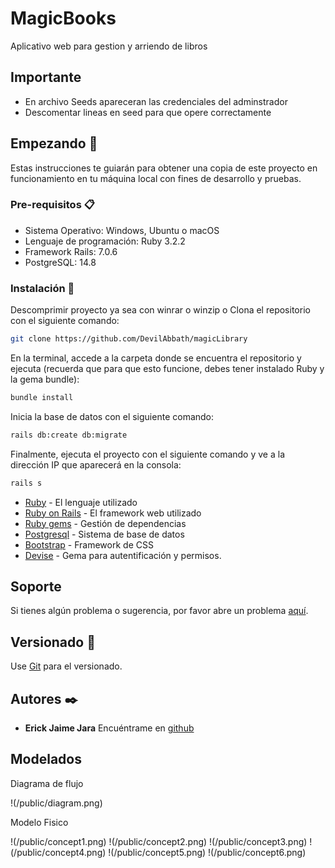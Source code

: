 # MagicBooks

Aplicativo web para gestion y arriendo de libros

## Importante

- En archivo Seeds apareceran las credenciales del adminstrador
- Descomentar lineas en seed para que opere correctamente

## Empezando 🚀

Estas instrucciones te guiarán para obtener una copia de este proyecto en funcionamiento en tu máquina local con fines de desarrollo y pruebas.

### Pre-requisitos 📋

- Sistema Operativo: Windows, Ubuntu o macOS
- Lenguaje de programación: Ruby 3.2.2
- Framework Rails: 7.0.6
- PostgreSQL: 14.8

### Instalación 🔧

Descomprimir proyecto ya sea con winrar o winzip o Clona el repositorio con el siguiente comando:

```bash
git clone https://github.com/DevilAbbath/magicLibrary
```

En la terminal, accede a la carpeta donde se encuentra el repositorio y ejecuta (recuerda que para que esto funcione, debes tener instalado Ruby y la gema bundle):

```bash
bundle install
```

Inicia la base de datos con el siguiente comando:

```bash
rails db:create db:migrate
```

Finalmente, ejecuta el proyecto con el siguiente comando y ve a la dirección IP que aparecerá en la consola:

```bash
rails s
```


- [Ruby](https://www.ruby-lang.org/es/) - El lenguaje utilizado
- [Ruby on Rails](https://rubyonrails.org) - El framework web utilizado
- [Ruby gems](https://rubygems.org) - Gestión de dependencias
- [Postgresql](https://www.postgresql.org) - Sistema de base de datos
- [Bootstrap](https://getbootstrap.com/) - Framework de CSS
- [Devise](https://github.com/heartcombo/devise) - Gema para autentificación y permisos.

## Soporte

Si tienes algún problema o sugerencia, por favor abre un problema [aquí](https://github.com/DevilAbbath/karipicFinal/issues).

## Versionado 📌

Use [Git](https://git-scm.com) para el versionado.

## Autores ✒️

- **Erick Jaime Jara** Encuéntrame en [github](https://github.com/DevilAbbath)
  
## Modelados

Diagrama de flujo

!(/public/diagram.png)

Modelo Fisico

!(/public/concept1.png)
!(/public/concept2.png)
!(/public/concept3.png)
!(/public/concept4.png)
!(/public/concept5.png)
!(/public/concept6.png)
